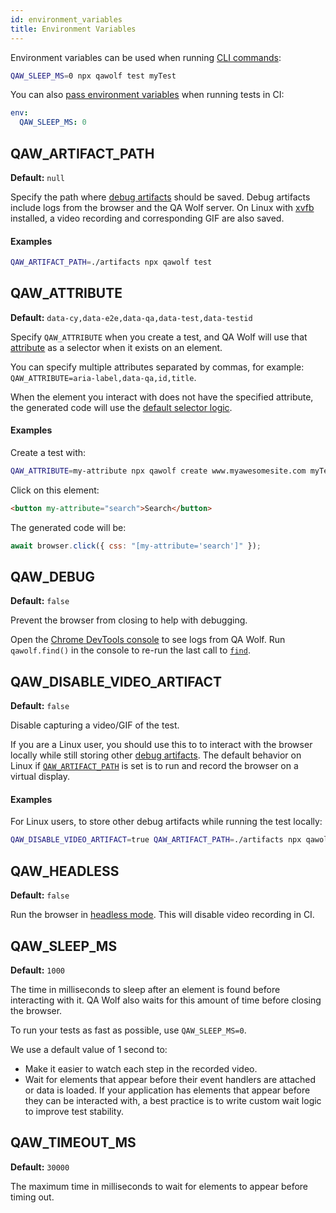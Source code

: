 ```yaml
---
id: environment_variables
title: Environment Variables
---
```


Environment variables can be used when running [CLI commands](cli):

```bash
QAW_SLEEP_MS=0 npx qawolf test myTest
```

You can also [pass environment variables](../run_tests_in_ci#use-environment-variables) when running tests in CI:

```yaml
env:
  QAW_SLEEP_MS: 0
```

## QAW_ARTIFACT_PATH

**Default:** `null`

Specify the path where [debug artifacts](../run_tests_in_ci#debug) should be saved. Debug artifacts include logs from the browser and the QA Wolf server. On Linux with [xvfb](https://zoomadmin.com/HowToInstall/UbuntuPackage/xvfb) installed, a video recording and corresponding GIF are also saved.

#### Examples

```bash
QAW_ARTIFACT_PATH=./artifacts npx qawolf test
```

## QAW_ATTRIBUTE

**Default:** `data-cy,data-e2e,data-qa,data-test,data-testid`

Specify `QAW_ATTRIBUTE` when you create a test, and QA Wolf will use that [attribute](https://developer.mozilla.org/en-US/docs/Web/CSS/Attribute_selectors) as a selector when it exists on an element.

You can specify multiple attributes separated by commas, for example: `QAW_ATTRIBUTE=aria-label,data-qa,id,title`.

When the element you interact with does not have the specified attribute, the generated code will use the [default selector logic](../use_custom_selectors#default-selector-logic).

#### Examples

Create a test with:

```bash
QAW_ATTRIBUTE=my-attribute npx qawolf create www.myawesomesite.com myTest
```

Click on this element:

```html
<button my-attribute="search">Search</button>
```

The generated code will be:

```js
await browser.click({ css: "[my-attribute='search']" });
```

## QAW_DEBUG

**Default:** `false`

Prevent the browser from closing to help with debugging.

Open the [Chrome DevTools console](https://developers.google.com/web/tools/chrome-devtools/console) to see logs from QA Wolf. Run `qawolf.find()` in the console to re-run the last call to [`find`](browser_context/find).

## QAW_DISABLE_VIDEO_ARTIFACT

**Default:** `false`

Disable capturing a video/GIF of the test.

If you are a Linux user, you should use this to to interact with the browser locally while still storing other [debug artifacts](../run_tests_in_ci#debug). The default behavior on Linux if [`QAW_ARTIFACT_PATH`](#qaw_artifact_path) is set is to run and record the browser on a virtual display.

#### Examples

For Linux users, to store other debug artifacts while running the test locally:

```bash
QAW_DISABLE_VIDEO_ARTIFACT=true QAW_ARTIFACT_PATH=./artifacts npx qawolf test myTestName

```

## QAW_HEADLESS

**Default:** `false`

Run the browser in [headless mode](https://developers.google.com/web/updates/2017/04/headless-chrome). This will disable video recording in CI.

## QAW_SLEEP_MS

**Default:** `1000`

The time in milliseconds to sleep after an element is found before interacting with it. QA Wolf also waits for this amount of time before closing the browser.

To run your tests as fast as possible, use `QAW_SLEEP_MS=0`.

We use a default value of 1 second to:

- Make it easier to watch each step in the recorded video.
- Wait for elements that appear before their event handlers are attached or data is loaded. If your application has elements that appear before they can be interacted with, a best practice is to write custom wait logic to improve test stability.

## QAW_TIMEOUT_MS

**Default:** `30000`

The maximum time in milliseconds to wait for elements to appear before timing out.
